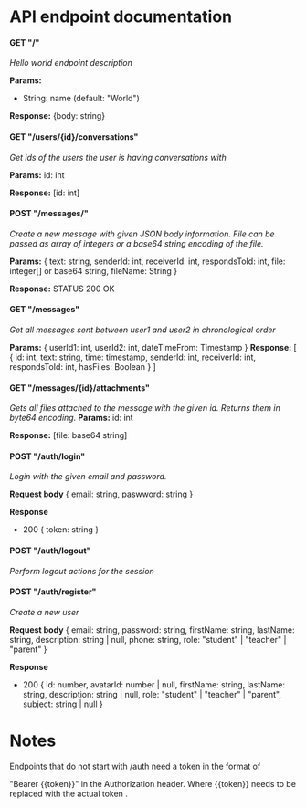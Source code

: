 # API endpoint documentation

#### GET "/"
  *Hello world endpoint description*
  
  **Params:**
  - String: name (default: "World")

  **Response:**
  {body: string}

#### GET "/users/{id}/conversations"
  *Get ids of the users the user is having conversations with*
  
  **Params:**
  id: int

  **Response:**
  [id: int]


#### POST "/messages/"
  *Create a new message with given JSON body information. File can be passed as array of integers or a base64 string encoding of the file.*
  
  **Params:**
  {
  text: string,
  senderId: int,
  receiverId: int,
  respondsToId: int,
  file: integer[] or base64 string,
  fileName: String
  }

  **Response:**
  STATUS 200 OK

#### GET "/messages"
  *Get all messages sent between user1 and user2 in chronological order*
  
   **Params:**
  {
  userId1: int,
  userId2: int,
  dateTimeFrom: Timestamp
  }
  **Response:**
  [
    {
      id: int,
      text: string,
      time: timestamp,
      senderId: int,
      receiverId: int,
      respondsToId: int,
      hasFiles: Boolean
    }
  ]

#### GET "/messages/{id}/attachments"
 *Gets all files attached to the message with the given id. Returns them in byte64 encoding.*
  **Params:**
  id: int

  **Response:**
  [file: base64 string]


#### POST "/auth/login"

  *Login with the given email and password.*

  **Request body**
  {
    email: string,
    paswword: string
  }
  

  **Response**
  
  - 200 {
    token: string
  }
  
#### POST "/auth/logout"

  *Perform logout actions for the session*

#### POST "/auth/register"

  *Create a new user*

  **Request body**
  {
  email: string,
  password: string,
  firstName: string,
  lastName: string,
  description: string | null,
  phone: string,
  role: "student" | "teacher" | "parent"
  }

  **Response**
  - 200 {
  id: number,
  avatarId: number | null,
  firstName: string,
  lastName: string,
  description: string | null,
  role: "student" | "teacher" | "parent",
  subject: string | null
  }
  
  

# Notes

Endpoints that do not start with /auth need a token in the format of 

"Bearer {{token}}" in the Authorization header. Where {{token}} needs to be replaced with the actual token .